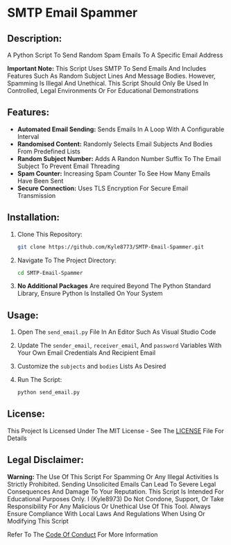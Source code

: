 # SMTP Email Spammer

## Description:

A Python Script To Send Random Spam Emails To A Specific Email Address

**Important Note:** This Script Uses SMTP To Send Emails And Includes Features Such As Random Subject Lines And Message Bodies. However, Spamming Is Illegal And Unethical. This Script Should Only Be Used In Controlled, Legal Environments Or For Educational Demonstrations

## Features:

- **Automated Email Sending:** Sends Emails In A Loop With A Configurable Interval
- **Randomised Content:** Randomly Selects Email Subjects And Bodies From Predefined Lists
- **Random Subject Number:** Adds A Randon Number Suffix To The Email Subject To Prevent Email Threading
- **Spam Counter:** Increasing Spam Counter To See How Many Emails Have Been Sent
- **Secure Connection:** Uses TLS Encryption For Secure Email Transmission

## Installation:

1. Clone This Repository:

    ```bash
    git clone https://github.com/Kyle8773/SMTP-Email-Spammer.git
    ```

2. Navigate To The Project Directory:

    ```bash
    cd SMTP-Email-Spammer
    ```

3. **No Additional Packages** Are required Beyond The Python Standard Library, Ensure Python Is Installed On Your System

## Usage:

1. Open The `send_email.py` File In An Editor Such As Visual Studio Code
2. Update The `sender_email`, `receiver_email`, And `password` Variables With Your Own Email Credentials And Recipient Email
4. Customize the `subjects` and `bodies` Lists As Desired
5. Run The Script:

    ```bash
    python send_email.py
    ```

## License:

This Project Is Licensed Under The MIT License - See The [LICENSE](LICENSE) File For Details

## Legal Disclaimer:

**Warning:** The Use Of This Script For Spamming Or Any Illegal Activities Is Strictly Prohibited. Sending Unsolicited Emails Can Lead To Severe Legal Consequences And Damage To Your Reputation. This Script Is Intended For Educational Purposes Only. I (Kyle8973) Do Not Condone, Support, Or Take Responsibility For Any Malicious Or Unethical Use Of This Tool. Always Ensure Compliance With Local Laws And Regulations When Using Or Modifying This Script

Refer To The [Code Of Conduct](CODE_OF_CONDUCT.md) For More Information
